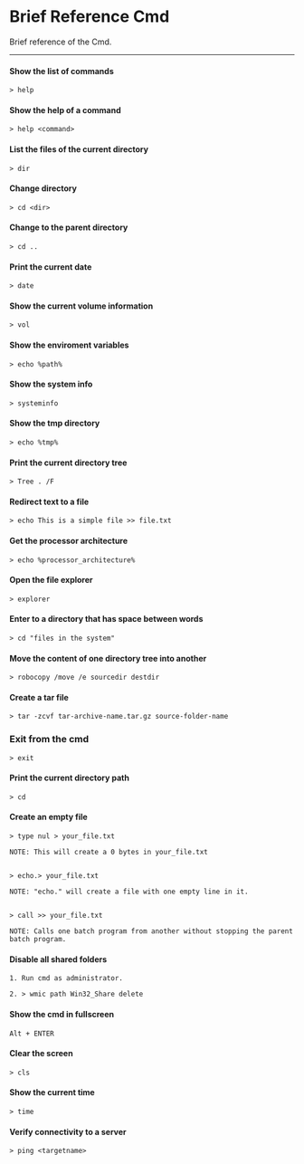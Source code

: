 # Brief Reference Cmd
Brief reference of the Cmd.

---

#### Show the list of commands
```
> help
```

#### Show the help of a command
```
> help <command>
```

#### List the files of the current directory
```
> dir
```

#### Change directory
```
> cd <dir>
```

#### Change to the parent directory
```
> cd ..
```

#### Print the current date
```
> date
```

#### Show the current volume information
```
> vol
```

#### Show the enviroment variables
```
> echo %path%
```

#### Show the system info
```
> systeminfo
```

#### Show the tmp directory
```
> echo %tmp%
```

#### Print the current directory tree
```
> Tree . /F
```

#### Redirect text to a file
```
> echo This is a simple file >> file.txt
```

#### Get the processor architecture
```
> echo %processor_architecture%
```

#### Open the file explorer
```
> explorer
```

#### Enter to a directory that has space between words
```
> cd "files in the system"
```

#### Move the content of one directory tree into another
```
> robocopy /move /e sourcedir destdir
```

#### Create a tar file
```
> tar -zcvf tar-archive-name.tar.gz source-folder-name
```

### Exit from the cmd
```
> exit
```

#### Print the current directory path
```
> cd
```

#### Create an empty file
```
> type nul > your_file.txt

NOTE: This will create a 0 bytes in your_file.txt


> echo.> your_file.txt

NOTE: "echo." will create a file with one empty line in it.


> call >> your_file.txt

NOTE: Calls one batch program from another without stopping the parent batch program.
```

#### Disable all shared folders
```
1. Run cmd as administrator.

2. > wmic path Win32_Share delete
```

#### Show the cmd in fullscreen
```
Alt + ENTER
```

#### Clear the screen
```
> cls
```

#### Show the current time
```
> time
```

#### Verify connectivity to a server
```
> ping <targetname>
```
